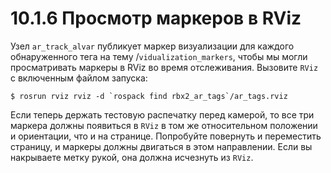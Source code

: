 # 10.1.6 Просмотр маркеров в RViz

Узел `ar_track_alvar` публикует маркер визуализации для каждого обнаруженного тега на тему /`vidualization_markers`, чтобы мы могли просматривать маркеры в RViz во время отслеживания. Вызовите `RViz` с включенным файлом запуска:

```text
$ rosrun rviz rviz -d `rospack find rbx2_ar_tags`/ar_tags.rviz
```

Если теперь держать тестовую распечатку перед камерой, то все три маркера должны появиться в `RViz` в том же относительном положении и ориентации, что и на странице. Попробуйте повернуть и переместить страницу, и маркеры должны двигаться в этом направлении. Если вы накрываете метку рукой, она должна исчезнуть из `RViz`.

